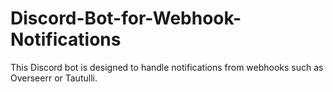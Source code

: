 # Discord-Bot-for-Webhook-Notifications
This Discord bot is designed to handle notifications from webhooks such as Overseerr or Tautulli.
